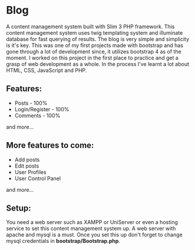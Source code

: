 # Blog
<p>A content management system built with Slim 3 PHP framework. This content management system uses twig templating system and illuminate database for fast querying of results. The blog is very simple and simplicity is it's key. This was one of my first projects made with bootstrap and has gone through a lot of development since, it utilizes bootstrap 4 as of the moment. I worked on this project in the first place to practice and get a grasp of web development as a whole. In the process I've learnt a lot about HTML, CSS, JavaScript and PHP.</p>

<h2>Features:</h2>
<ul>
  <li>Posts - 100%</li>
  <li>Login/Register - 100%</li>
  <li>Comments - 100%</li>
</ul>

<p>and more...</p>

<h2>More features to come:</h2>
<ul>
  <li>Add posts</li>
  <li>Edit posts</li>
  <li>User Profiles</li>
  <li>User Control Panel</li>
</ul>
<p>and more...</p>

<h2>Setup:</h2>
<p>You need a web server such as XAMPP or UniServer or even a hosting service to set this content management system up. A web server with apache and mysql is a must. Once you set this up don't forget to change mysql credentials in <b>bootstrap/Bootstrap.php</b>.</p>
